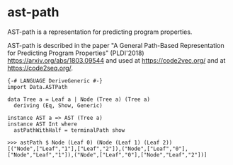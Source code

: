 # ast-path

AST-path is a representation for predicting program properties.

AST-path is described in the paper "A General Path-Based Representation for Predicting Program Properties" (PLDI'2018) <https://arxiv.org/abs/1803.09544>
and used at <https://code2vec.org/> and at <https://code2seq.org/>.

```
{-# LANGUAGE DeriveGeneric #-}
import Data.ASTPath

data Tree a = Leaf a | Node (Tree a) (Tree a)
  deriving (Eq, Show, Generic)

instance AST a => AST (Tree a)
instance AST Int where
  astPathWithHalf = terminalPath show

>>> astPath $ Node (Leaf 0) (Node (Leaf 1) (Leaf 2))
[("Node",["Leaf","1"],["Leaf","2"]),("Node",["Leaf","0"],["Node","Leaf","1"]),("Node",["Leaf","0"],["Node","Leaf","2"])]
```
